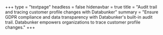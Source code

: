+++
type = "textpage"
headless = false
hidenavbar = true
title = "Audit trail and tracing customer profile changes with Databunker"
summary = "Ensure GDPR compliance and data transparency with Databunker's built-in audit trail. Databunker empowers organizations to trace customer profile changes."
+++
